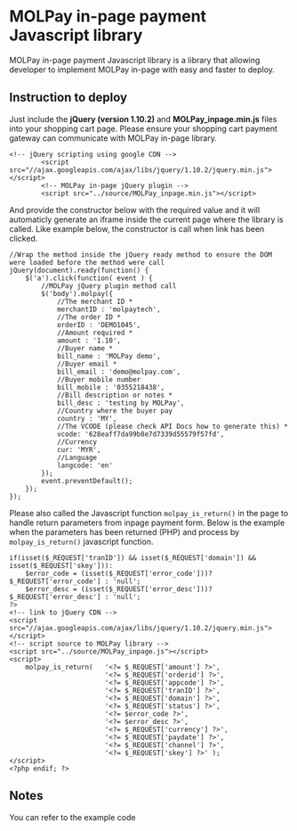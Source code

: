 MOLPay in-page payment Javascript library
===============================

MOLPay in-page payment Javascript library is a library that allowing developer to implement MOLPay in-page with easy and faster to deploy.

Instruction to deploy
---------------------

Just include the <strong>jQuery (version 1.10.2)</strong> and <strong>MOLPay_inpage.min.js</strong> files into your shopping cart page. Please ensure your shopping cart payment gateway can communicate with MOLPay in-page library.

```
<!-- jQuery scripting using google CDN -->
        <script src="//ajax.googleapis.com/ajax/libs/jquery/1.10.2/jquery.min.js"></script>
        <!-- MOLPay in-page jQuery plugin -->
        <script src="../source/MOLPay_inpage.min.js"></script>
```

And provide the constructor below with the required value and it will automaticly generate an iframe inside the current page where the library is called. Like example below, the constructor is call when link has been clicked.

```
//Wrap the method inside the jQuery ready method to ensure the DOM were loaded before the method were call
jQuery(document).ready(function() {
	$('a').click(function( event ) {
	    //MOLPay jQuery plugin method call
	    $('body').molpay({
	        //The merchant ID *
	        merchantID : 'molpaytech',
	        //The order ID *
	        orderID : 'DEMO1045',
	        //Amount required *
	        amount : '1.10',
	        //Buyer name *
	        bill_name : 'MOLPay demo',
	        //Buyer email *
	        bill_email : 'demo@molpay.com',
	        //Buyer mobile number
	        bill_mobile : '0355218438',
	        //Bill description or notes *
	        bill_desc : 'testing by MOLPay',
	        //Country where the buyer pay
	        country : 'MY',
	        //The VCODE (please check API Docs how to generate this) *
	        vcode: '628eaff7da99b8e7d7339d55579f57fd',
	        //Currency
	        cur: 'MYR',
	        //Language
	        langcode: 'en'
	    });
	    event.preventDefault();
	});
});
```

Please also called the Javascript function <code>molpay_is_return()</code> in the page to handle return parameters from inpage payment form. Below is the example when the parameters has been returned (PHP) and process by <code>molpay_is_return()</code> javascript function.

```
if(isset($_REQUEST['tranID']) && isset($_REQUEST['domain']) && isset($_REQUEST['skey'])):
    $error_code = (isset($_REQUEST['error_code']))? $_REQUEST['error_code'] : 'null';
    $error_desc = (isset($_REQUEST['error_desc']))? $_REQUEST['error_desc'] : 'null';
?>
<!-- link to jQuery CDN -->
<script src="//ajax.googleapis.com/ajax/libs/jquery/1.10.2/jquery.min.js"></script>
<!-- script source to MOLPay library -->
<script src="../source/MOLPay_inpage.js"></script>
<script>
    molpay_is_return(   '<?= $_REQUEST['amount'] ?>',
                        '<?= $_REQUEST['orderid'] ?>',
                        '<?= $_REQUEST['appcode'] ?>',
                        '<?= $_REQUEST['tranID'] ?>',
                        '<?= $_REQUEST['domain'] ?>',
                        '<?= $_REQUEST['status'] ?>',
                        '<?= $error_code ?>',
                        '<?= $error_desc ?>',
                        '<?= $_REQUEST['currency'] ?>',
                        '<?= $_REQUEST['paydate'] ?>',
                        '<?= $_REQUEST['channel'] ?>',
                        '<?= $_REQUEST['skey'] ?>' );
</script>
<?php endif; ?>
```


Notes
-----
You can refer to the example code


